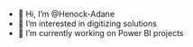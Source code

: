 - 👋 Hi, I’m @Henock-Adane
- 👀 I’m interested in digitizing solutions 
- 🌱 I’m currently working on Power BI projects
<!-- - 💞️ I’m looking to collaborate on 
- 📫 How to reach me 
-->
<!---
Henock-Adane/Henock-Adane is a ✨ special ✨ repository because its `README.md` (this file) appears on your GitHub profile.
You can click the Preview link to take a look at your changes.
--->
